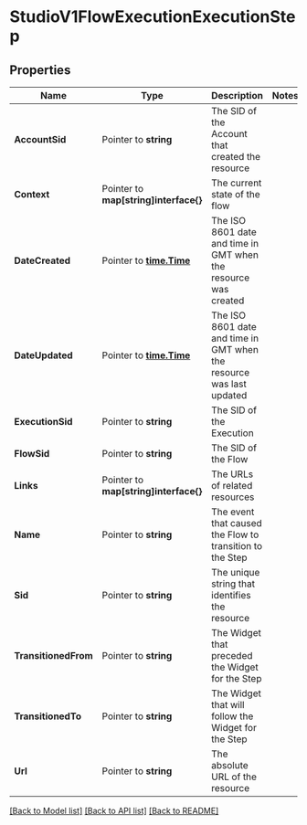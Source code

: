 # StudioV1FlowExecutionExecutionStep

## Properties

Name | Type | Description | Notes
------------ | ------------- | ------------- | -------------
**AccountSid** | Pointer to **string** | The SID of the Account that created the resource |
**Context** | Pointer to **map[string]interface{}** | The current state of the flow |
**DateCreated** | Pointer to [**time.Time**](time.Time.md) | The ISO 8601 date and time in GMT when the resource was created |
**DateUpdated** | Pointer to [**time.Time**](time.Time.md) | The ISO 8601 date and time in GMT when the resource was last updated |
**ExecutionSid** | Pointer to **string** | The SID of the Execution |
**FlowSid** | Pointer to **string** | The SID of the Flow |
**Links** | Pointer to **map[string]interface{}** | The URLs of related resources |
**Name** | Pointer to **string** | The event that caused the Flow to transition to the Step |
**Sid** | Pointer to **string** | The unique string that identifies the resource |
**TransitionedFrom** | Pointer to **string** | The Widget that preceded the Widget for the Step |
**TransitionedTo** | Pointer to **string** | The Widget that will follow the Widget for the Step |
**Url** | Pointer to **string** | The absolute URL of the resource |

[[Back to Model list]](../README.md#documentation-for-models) [[Back to API list]](../README.md#documentation-for-api-endpoints) [[Back to README]](../README.md)


